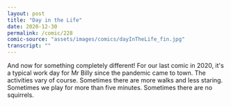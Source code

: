 ```yaml
---
layout: post
title: "Day in the Life"
date: 2020-12-30
permalink: /comic/228
comic-source: "assets/images/comics/dayInTheLife_fin.jpg"
transcript: ""
---
```


And now for something completely different! For our last comic in 2020, it's a typical work day for Mr Billy since the pandemic came to town. The activities vary of course. Sometimes there are more walks and less staring. Sometimes we play for more than five minutes. Sometimes there are no squirrels.

